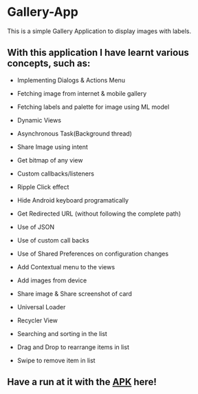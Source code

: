 # Gallery-App
This is a simple Gallery Application to display images with labels.

## With this application I have learnt various concepts, such as:
* Implementing Dialogs & Actions Menu

* Fetching image from internet & mobile gallery

* Fetching labels and palette for image using ML model

* Dynamic Views

* Asynchronous Task(Background thread)

* Share Image using intent

* Get bitmap of any view

* Custom callbacks/listeners

* Ripple Click effect

* Hide Android keyboard programatically

* Get Redirected URL (without following the complete path)

* Use of JSON

* Use of custom call backs

* Use of Shared Preferences on configuration changes

* Add Contextual menu to the views

* Add images from device

* Share image & Share screenshot of card

* Universal Loader

* Recycler View

* Searching and sorting in the list

* Drag and Drop to rearrange items in list

* Swipe to remove item in list

## Have a run at it with the [APK]() here!
